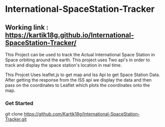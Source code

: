 # International-SpaceStation-Tracker

## Working link : https://kartik18g.github.io/International-SpaceStation-Tracker/

This Project can be used to track the Actual International Space Station in Space orbiting around the earth. This project uses Two api's in order to track and display the space station's location in real time.

This Projcet Uses leaflet.js to get map and Iss Api to get Space Station Data.
After getting the response from the ISS api we display the data and then pass on the coordinates to Leaflet which plots the coordinates onto the map.

### Get Started

git clone https://github.com/Kartik18g/International-SpaceStation-Tracker.git
